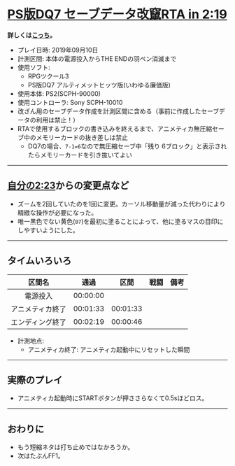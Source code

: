 # [PS版DQ7 セーブデータ改竄RTA in 2:19](https://www.youtube.com/watch?v=I2ghCMMBDz0)

**詳しくは[こっち](./rta-saveglitch-20190623-00h05m05s.md)。**

- プレイ日時: 2019年09月10日
- 計測区間: 本体の電源投入からTHE ENDの羽ペン消滅まで
- 使用ソフト:
  - RPGツクール3
  - PS版DQ7 アルティメットヒッツ版(いわゆる廉価版)
- 使用本体: PS2(SCPH-90000)
- 使用コントローラ: Sony SCPH-10010
- 改ざん用のセーブデータ作成を計測区間に含める（事前に作成したセーブデータの利用は禁止！）
- RTAで使用するブロックの書き込みを終えるまで、アニメティカ無圧縮セーブ中のメモリーカードの抜き差しは禁止
  - DQ7の場合、`7-1=6`なので無圧縮セーブ中「残り 6ブロック」と表示されたらメモリーカードを引き抜いてよい

----

## [自分の2:23](./rta-saveglitch-20190905-00h02m23s.md)からの変更点など

- ズームを2回していたのを1回に変更。カーソル移動量が減った代わりにより精緻な操作が必要になった。
- 唯一黒色でない黄色(`07`)を最初に塗ることによって、他に塗るマスの目印にしやすいようにした。

----

## タイムいろいろ

|区間名|通過|区間|戦闘|備考|
|:---:|:---:|:---:|:---:|:---:|
|電源投入|00:00:00|||
|アニメティカ終了|00:01:33|00:01:33|||
|エンディング終了|00:02:19|00:00:46|||

- 計測地点:
  - アニメティカ終了: アニメティカ起動中にリセットした瞬間

----

## 実際のプレイ

- アニメティカ起動時にSTARTボタンが押ささらなくて0.5sほどロス。

----

## おわりに

- もう短縮ネタは打ち止めではなかろうか。
- 次はたぶんFF1。
